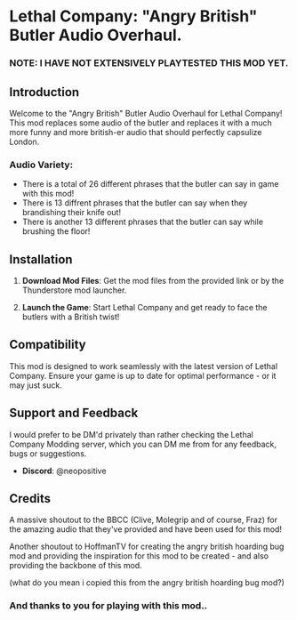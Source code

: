 # Lethal Company: "Angry British" Butler Audio Overhaul.

### NOTE: I HAVE NOT EXTENSIVELY PLAYTESTED THIS MOD YET.

## Introduction

Welcome to the "Angry British" Butler Audio Overhaul for Lethal Company! This mod replaces some audio of the butler and replaces it with a much more funny and more british-er audio that should perfectly capsulize London.

### **Audio Variety**:

- There is a total of 26 different phrases that the butler can say in game with this mod!
- There is 13 diffrent phrases that the butler can say when they brandishing their knife out!
- There is another 13 different phrases that the butler can say while brushing the floor!

## Installation

1. **Download Mod Files**: Get the mod files from the provided link or by the Thunderstore mod launcher.

2. **Launch the Game**: Start Lethal Company and get ready to face the butlers with a British twist!

## Compatibility

This mod is designed to work seamlessly with the latest version of Lethal Company. Ensure your game is up to date for optimal performance - or it may just suck.

## Support and Feedback

I would prefer to be DM'd privately than rather checking the Lethal Company Modding server, which you can DM me from for any feedback, bugs or suggestions.

- **Discord**: @neopositive

## Credits

A massive shoutout to the BBCC (Clive, Molegrip and of course, Fraz) for the amazing audio that they've provided and have been used for this mod!

Another shoutout to HoffmanTV for creating the angry british hoarding bug mod and providing the inspiration for this mod to be created - and also providing the backbone of this mod.

(what do you mean i copied this from the angry british hoarding bug mod?)
### And thanks to you for playing with this mod..
